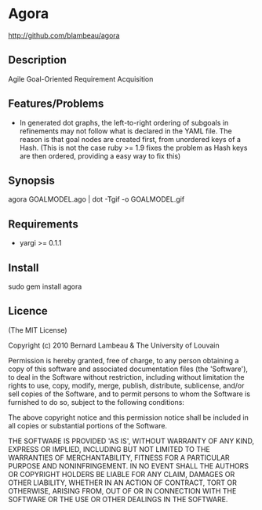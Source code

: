 # Agora

http://github.com/blambeau/agora

## Description

Agile Goal-Oriented Requirement Acquisition

## Features/Problems

* In generated dot graphs, the left-to-right ordering of subgoals in refinements may not follow what is 
  declared in the YAML file. The reason is that goal nodes are created first, from unordered keys of a Hash.
  (This is not the case ruby >= 1.9 fixes the problem as Hash keys are then ordered, providing a easy way to fix 
  this)

## Synopsis

agora GOALMODEL.ago | dot -Tgif -o GOALMODEL.gif

## Requirements

* yargi >= 0.1.1

## Install

sudo gem install agora

## Licence

(The MIT License)

Copyright (c) 2010 Bernard Lambeau & The University of Louvain

Permission is hereby granted, free of charge, to any person obtaining
a copy of this software and associated documentation files (the
'Software'), to deal in the Software without restriction, including
without limitation the rights to use, copy, modify, merge, publish,
distribute, sublicense, and/or sell copies of the Software, and to
permit persons to whom the Software is furnished to do so, subject to
the following conditions:

The above copyright notice and this permission notice shall be
included in all copies or substantial portions of the Software.

THE SOFTWARE IS PROVIDED 'AS IS', WITHOUT WARRANTY OF ANY KIND,
EXPRESS OR IMPLIED, INCLUDING BUT NOT LIMITED TO THE WARRANTIES OF
MERCHANTABILITY, FITNESS FOR A PARTICULAR PURPOSE AND NONINFRINGEMENT.
IN NO EVENT SHALL THE AUTHORS OR COPYRIGHT HOLDERS BE LIABLE FOR ANY
CLAIM, DAMAGES OR OTHER LIABILITY, WHETHER IN AN ACTION OF CONTRACT,
TORT OR OTHERWISE, ARISING FROM, OUT OF OR IN CONNECTION WITH THE
SOFTWARE OR THE USE OR OTHER DEALINGS IN THE SOFTWARE.

